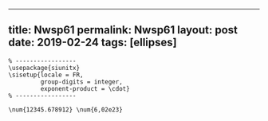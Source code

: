 ---
 title: Nwsp61
 permalink: Nwsp61
 layout: post
 date: 2019-02-24
 tags: [ellipses]
 ---

```latex% Dans le préambule
% -----------------
\usepackage{siunitx}
\sisetup{locale = FR,
         group-digits = integer,
         exponent-product = \cdot}
% -----------------

\num{12345.678912} \num{6,02e23}
```